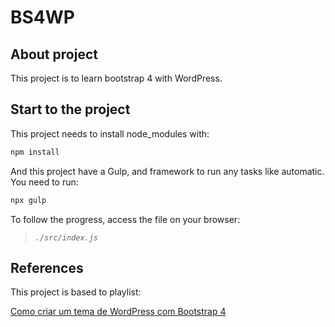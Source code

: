 
# **BS4WP**

## About project

This project is to learn bootstrap 4 with WordPress.


## Start to the project

This project needs to install node_modules with:

```bash
npm install
```

And this project have a Gulp, and framework to run any tasks like automatic. You need to run:

```bash
npx gulp
```

To follow the progress, access the file on your browser: 

> _`./src/index.js `_

## References

This project is based to playlist: 

[Como criar um tema de WordPress com Bootstrap 4](https://www.youtube.com/playlist?list=PLBbHLUbqqCrT1gBZtTminYijo8DVpPynE)